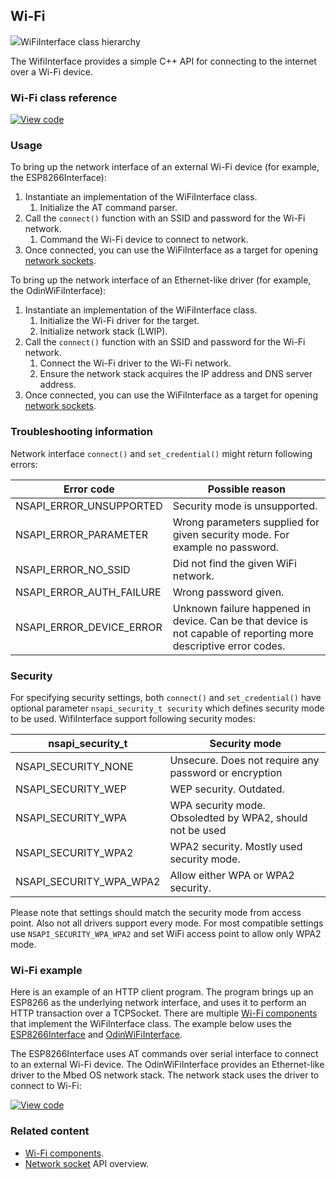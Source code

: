 ## Wi-Fi

<span class="images">![](https://os-doc-builder.test.mbed.com/docs/development/mbed-os-api-doxy/class_wi_fi_interface.png)<span>WiFiInterface class hierarchy</span></span>

The WifiInterface provides a simple C++ API for connecting to the internet over a Wi-Fi device.

### Wi-Fi class reference

[![View code](https://www.mbed.com/embed/?type=library)](http://os-doc-builder.test.mbed.com/docs/development/mbed-os-api-doxy/class_wi_fi_interface.html)

### Usage

To bring up the network interface of an external Wi-Fi device (for example, the ESP8266Interface):

1. Instantiate an implementation of the WiFiInterface class.
    1. Initialize the AT command parser.
1. Call the `connect()` function with an SSID and password for the Wi-Fi network.
    1. Command the Wi-Fi device to connect to network.
1. Once connected, you can use the WiFiInterface as a target for opening [network sockets](/docs/development/reference/network-socket.html).

To bring up the network interface of an Ethernet-like driver (for example, the OdinWiFiInterface):

1. Instantiate an implementation of the WiFiInterface class.
    1. Initialize the Wi-Fi driver for the target.
    1. Initialize network stack (LWIP).
1. Call the `connect()` function with an SSID and password for the Wi-Fi network.
    1. Connect the Wi-Fi driver to the Wi-Fi network.
    2. Ensure the network stack acquires the IP address and DNS server address.
1. Once connected, you can use the WiFiInterface as a target for opening [network sockets](/docs/development/reference/network-socket.html).

### Troubleshooting information

Network interface `connect()` and `set_credential()` might return following errors:

| Error code | Possible reason |
|------------|-----------------|
| NSAPI_ERROR_UNSUPPORTED | Security mode is unsupported. |
| NSAPI_ERROR_PARAMETER | Wrong parameters supplied for given security mode. For example no password. |
| NSAPI_ERROR_NO_SSID | Did not find the given WiFi network. |
| NSAPI_ERROR_AUTH_FAILURE | Wrong password given. |
| NSAPI_ERROR_DEVICE_ERROR | Unknown failure happened in device. Can be that device is not capable of reporting more descriptive error codes. |


### Security

For specifying security settings, both `connect()` and `set_credential()` have optional parameter `nsapi_security_t security` which defines security mode to be used. WifiInterface support following security modes:

| nsapi_security_t        | Security mode |
|-------------------------|---------------|
| NSAPI_SECURITY_NONE     | Unsecure. Does not require any password or encryption |
| NSAPI_SECURITY_WEP      | WEP security. Outdated. |
| NSAPI_SECURITY_WPA      | WPA security mode. Obsoledted by WPA2, should not be used |
| NSAPI_SECURITY_WPA2     | WPA2 security. Mostly used security mode. |
| NSAPI_SECURITY_WPA_WPA2 | Allow either WPA or WPA2 security. |

Please note that settings should match the security mode from access point. Also not all drivers support every mode. For most compatible settings use `NSAPI_SECURITY_WPA_WPA2` and set WiFi access point to allow only WPA2 mode.

### Wi-Fi example

Here is an example of an HTTP client program. The program brings up an ESP8266 as the underlying network interface, and uses it to perform an HTTP transaction over a TCPSocket. There are multiple [Wi-Fi components](https://os.mbed.com/components/cat/wifi/) that implement the WiFiInterface class. The example below uses the [ESP8266Interface](https://github.com/armmbed/esp8266-driver) and [OdinWiFiInterface](https://github.com/u-blox/ublox-odin-w2-drivers-docs-mbed-5). 

The ESP8266Interface uses AT commands over serial interface to connect to an external Wi-Fi device. The OdinWiFiInterface provides an Ethernet-like driver to the Mbed OS network stack. The network stack uses the driver to connect to Wi-Fi:

[![View code](https://www.mbed.com/embed/?url=https://os.mbed.com/teams/mbed_example/code/TCPSocketWiFi_Example/)](https://os.mbed.com/teams/mbed_example/code/TCPSocketWiFi_Example/file/6a4e57edc2b2/main.cpp)

### Related content

- [Wi-Fi components](https://os.mbed.com/components/cat/wifi/).
- [Network socket](/docs/development/reference/network-socket.html) API overview.
